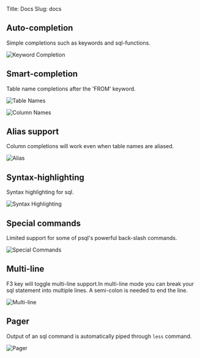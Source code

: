 Title: Docs
Slug: docs

Auto-completion
---------------
  
Simple completions such as keywords and sql-functions.

![Keyword Completion]({filename}/images/keywords.png)

Smart-completion
----------------

Table name completions after the 'FROM' keyword.

![Table Names]({filename}/images/tables.png)

![Column Names]({filename}/images/columns.png)

Alias support
-------------

Column completions will work even when table names are aliased.

![Alias]({filename}/images/alias.png)

Syntax-highlighting
-------------------

Syntax highlighting for sql.

![Syntax Highlighting]({filename}/images/syntax.png)

Special commands
----------------

Limited support for some of psql's powerful back-slash commands.

![Special Commands]({filename}/images/special_commands.png)

Multi-line
----------

F3 key will toggle multi-line support.In multi-line mode you can break your sql
statement into multiple lines. A semi-colon is needed to end the line. 

![Multi-line]({filename}/images/multi_line.png)

Pager
-----

Output of an sql command is automatically piped through ``less`` command.

![Pager]({filename}/images/pager.png)
